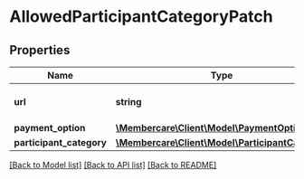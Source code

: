 # AllowedParticipantCategoryPatch

## Properties
Name | Type | Description | Notes
------------ | ------------- | ------------- | -------------
**url** | **string** | The link to the current resource | [optional] 
**payment_option** | [**\Membercare\Client\Model\PaymentOption**](PaymentOption.md) |  | [optional] 
**participant_category** | [**\Membercare\Client\Model\ParticipantCategory**](ParticipantCategory.md) |  | [optional] 

[[Back to Model list]](../../README.md#documentation-for-models) [[Back to API list]](../../README.md#documentation-for-api-endpoints) [[Back to README]](../../README.md)


